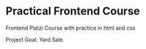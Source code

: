 # Practical Frontend Course

Frontend Platzi Course with practice in html and css

Project Goal: Yard Sale.